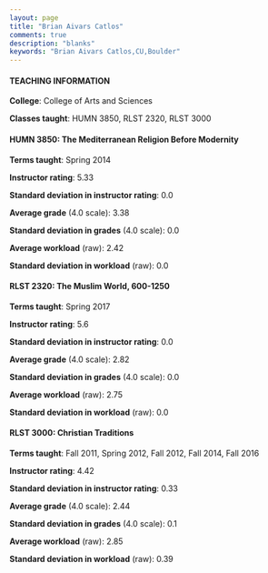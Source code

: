 ```yaml
---
layout: page
title: "Brian Aivars Catlos" 
comments: true
description: "blanks"
keywords: "Brian Aivars Catlos,CU,Boulder"
---
```

<head>
<script src="https://ajax.googleapis.com/ajax/libs/jquery/2.1.3/jquery.min.js"></script>
<script src="https://dl.dropboxusercontent.com/s/pc42nxpaw1ea4o9/highcharts.js?dl=0"></script>
<!-- <script src="../assets/js/highcharts.js"></script> -->
<style type="text/css">@font-face {
	font-family: "Bebas Neue";
	src: url(https://www.filehosting.org/file/details/544349/BebasNeue Regular.otf) format("opentype");
	}
	h1.Bebas { 
		font-family: "Bebas Neue", Verdana, Tahoma;
	}
</style>
</head>
	   
#### TEACHING INFORMATION

**College**: College of Arts and Sciences

**Classes taught**: HUMN 3850, RLST 2320, RLST 3000

#### HUMN 3850: The Mediterranean Religion Before Modernity

**Terms taught**: Spring 2014

**Instructor rating**: 5.33

**Standard deviation in instructor rating**: 0.0

**Average grade** (4.0 scale): 3.38

**Standard deviation in grades** (4.0 scale): 0.0

**Average workload** (raw): 2.42

**Standard deviation in workload** (raw): 0.0

#### RLST 2320: The Muslim World, 600-1250

**Terms taught**: Spring 2017

**Instructor rating**: 5.6

**Standard deviation in instructor rating**: 0.0

**Average grade** (4.0 scale): 2.82

**Standard deviation in grades** (4.0 scale): 0.0

**Average workload** (raw): 2.75

**Standard deviation in workload** (raw): 0.0

#### RLST 3000: Christian Traditions

**Terms taught**: Fall 2011, Spring 2012, Fall 2012, Fall 2014, Fall 2016

**Instructor rating**: 4.42

**Standard deviation in instructor rating**: 0.33

**Average grade** (4.0 scale): 2.44

**Standard deviation in grades** (4.0 scale): 0.1

**Average workload** (raw): 2.85

**Standard deviation in workload** (raw): 0.39

